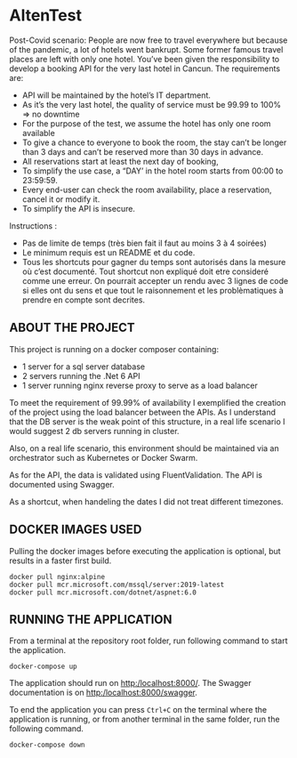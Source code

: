 # AltenTest

Post-Covid scenario:
People are now free to travel everywhere but because of the pandemic, a lot of hotels went
bankrupt. Some former famous travel places are left with only one hotel.
You’ve been given the responsibility to develop a booking API for the very last hotel in Cancun.
The requirements are:

- API will be maintained by the hotel’s IT department.
- As it’s the very last hotel, the quality of service must be 99.99 to 100% => no downtime
- For the purpose of the test, we assume the hotel has only one room available
- To give a chance to everyone to book the room, the stay can’t be longer than 3 days and
can’t be reserved more than 30 days in advance.
- All reservations start at least the next day of booking,
- To simplify the use case, a “DAY’ in the hotel room starts from 00:00 to 23:59:59.
- Every end-user can check the room availability, place a reservation, cancel it or modify it.
- To simplify the API is insecure.

Instructions :

- Pas de limite de temps (très bien fait il faut au moins 3 à 4 soirées)
- Le minimum requis est un README et du code.
- Tous les shortcuts pour gagner du temps sont autorisés dans la mesure où c’est
documenté. Tout shortcut non expliqué doit etre consideré comme une erreur. On
pourrait accepter un rendu avec 3 lignes de code si elles ont du sens et que tout le
raisonnement et les problèmatiques à prendre en compte sont decrites.

## ABOUT THE PROJECT

This project is running on a docker composer containing:

- 1 server for a sql server database
- 2 servers running the .Net 6 API
- 1 server running nginx reverse proxy to serve as a load balancer

To meet the requirement of 99.99% of availability I exemplified the creation of the project using the load balancer between the APIs. As I understand that the DB server is the weak point of this structure, in a real life scenario I would suggest 2 db servers running in cluster.

Also, on a real life scenario, this environment should be maintained via an orchestrator such as Kubernetes or Docker Swarm.

As for the API, the data is validated using FluentValidation. The API is documented using Swagger.

As a shortcut, when handeling the dates I did not treat different timezones.

## DOCKER IMAGES USED

Pulling the docker images before executing the application is optional, but results in a faster first build.

``` command
docker pull nginx:alpine
docker pull mcr.microsoft.com/mssql/server:2019-latest
docker pull mcr.microsoft.com/dotnet/aspnet:6.0
```

## RUNNING THE APPLICATION

From a terminal at the repository root folder, run following command to start the application.

``` command
docker-compose up
```

The application should run on [http:/localhost:8000/](http:/localhost:8000/). The Swagger documentation is on [http:/localhost:8000/swagger](http:/localhost:8000/swagger).

To end the application you can press `Ctrl+C` on the terminal where the application is running, or from another terminal in the same folder, run the following command.

``` command
docker-compose down
```
